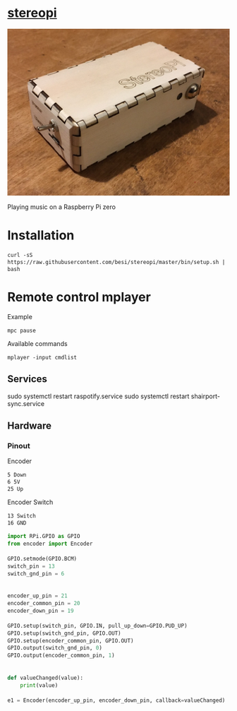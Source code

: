 # [stereopi][]

![image][]

Playing music on a Raspberry Pi zero

# Installation

    curl -sS https://raw.githubusercontent.com/besi/stereopi/master/bin/setup.sh | bash


# Remote control mplayer

Example

    mpc pause

Available commands

    mplayer -input cmdlist

[stereopi]: http://github.com/besi/stereopi

## Services

sudo systemctl restart raspotify.service 
sudo systemctl restart shairport-sync.service

[image]: https://raw.githubusercontent.com/besi/stereopi/master/stereopi.jpg


## Hardware

### Pinout

Encoder

	5 Down
	6 5V
	25 Up

Encoder Switch

	13 Switch
	16 GND
	

```python
import RPi.GPIO as GPIO 
from encoder import Encoder

GPIO.setmode(GPIO.BCM) 
switch_pin = 13
switch_gnd_pin = 6


encoder_up_pin = 21
encoder_common_pin = 20
encoder_down_pin = 19

GPIO.setup(switch_pin, GPIO.IN, pull_up_down=GPIO.PUD_UP)
GPIO.setup(switch_gnd_pin, GPIO.OUT)
GPIO.setup(encoder_common_pin, GPIO.OUT)
GPIO.output(switch_gnd_pin, 0)
GPIO.output(encoder_common_pin, 1)


def valueChanged(value):
    print(value)

e1 = Encoder(encoder_up_pin, encoder_down_pin, callback=valueChanged)
````
